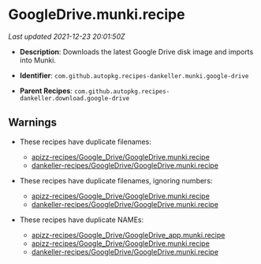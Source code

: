 # GoogleDrive.munki.recipe

_Last updated 2021-12-23 20:01:50Z_

- **Description**: Downloads the latest Google Drive disk image and imports into Munki.

- **Identifier**: `com.github.autopkg.recipes-dankeller.munki.google-drive`

- **Parent Recipes**: `com.github.autopkg.recipes-dankeller.download.google-drive`


## Warnings

- These recipes have duplicate filenames:
    - [apizz-recipes/Google_Drive/GoogleDrive.munki.recipe](/autopkg-dupe-tracker/apizz-recipes/Google_Drive/GoogleDrive.munki.recipe)
    - [dankeller-recipes/GoogleDrive/GoogleDrive.munki.recipe](/autopkg-dupe-tracker/dankeller-recipes/GoogleDrive/GoogleDrive.munki.recipe)

- These recipes have duplicate filenames, ignoring numbers:
    - [apizz-recipes/Google_Drive/GoogleDrive.munki.recipe](/autopkg-dupe-tracker/apizz-recipes/Google_Drive/GoogleDrive.munki.recipe)
    - [dankeller-recipes/GoogleDrive/GoogleDrive.munki.recipe](/autopkg-dupe-tracker/dankeller-recipes/GoogleDrive/GoogleDrive.munki.recipe)

- These recipes have duplicate NAMEs:
    - [apizz-recipes/Google_Drive/GoogleDrive_app.munki.recipe](/autopkg-dupe-tracker/apizz-recipes/Google_Drive/GoogleDrive_app.munki.recipe)
    - [apizz-recipes/Google_Drive/GoogleDrive.munki.recipe](/autopkg-dupe-tracker/apizz-recipes/Google_Drive/GoogleDrive.munki.recipe)
    - [dankeller-recipes/GoogleDrive/GoogleDrive.munki.recipe](/autopkg-dupe-tracker/dankeller-recipes/GoogleDrive/GoogleDrive.munki.recipe)